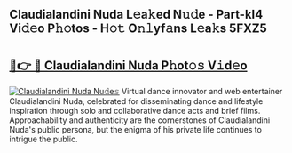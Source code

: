 ## Claudialandini Nuda L𝚎a𝚔ed N𝚞𝚍e - Part-kI4 Vi𝚍𝚎o P𝚑𝚘tos - H𝚘𝚝 O𝚗𝚕yf𝚊ns L𝚎a𝚔s 5FXZ5

# <h2><a href="http://kf6ibs.oniu.top/?m=Claudialandini+Nuda">🔗👉 🔴 Claudialandini Nuda P𝚑ot𝚘𝚜 V𝚒d𝚎o</a></h2>

[![Claudialandini Nuda Nu𝚍e𝚜](https://i.imgur.com/0qMVB7G.gif)](http://kf6ibs.oniu.top/?m=Claudialandini+Nuda)
Virtual dance innovator and web entertainer Claudialandini Nuda, celebrated for disseminating dance and lifestyle inspiration through solo and collaborative dance acts and brief films. Approachability and authenticity are the cornerstones of Claudialandini Nuda's public persona, but the enigma of his private life continues to intrigue the public.  
